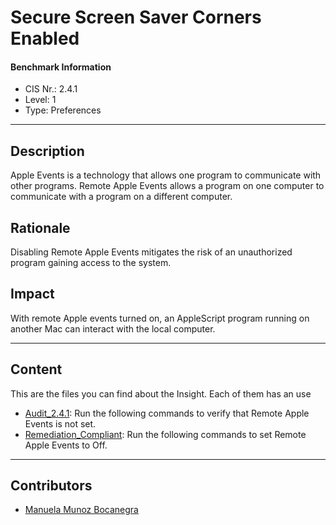 # Secure Screen Saver Corners Enabled
#### Benchmark Information
- CIS Nr.: 2.4.1
- Level: 1
- Type: Preferences
------------------------
## Description

Apple Events is a technology that allows one program to communicate with other programs. Remote Apple Events allows a program on one computer to communicate with a program on a different computer.

## Rationale

Disabling Remote Apple Events mitigates the risk of an unauthorized program gaining access to the system.

## Impact

With remote Apple events turned on, an AppleScript program running on another Mac can interact with the local computer.

---
## Content
This are the files you can find about the Insight. Each of them has an use 
* [Audit_2.4.1](https://github.com/apfelwerk/JamfProtectInsights/blob/main/PreferencesType/CIS_2.4.1_Remote%20Apple%20Events%20Disabled/Audit_2.4.1.sh): Run the following commands to verify that Remote Apple Events is not set.
* [Remediation_Compliant](https://github.com/apfelwerk/JamfProtectInsights/blob/main/PreferencesType/CIS_2.4.1_Remote%20Apple%20Events%20Disabled/Remediation_Compliant.sh): Run the following commands to set Remote Apple Events to Off.

------------------------------------------------------------------------------------------------------------------------------------------------------------------------------------------------------------------------------------------------------------------------------------------------------------------------------
## Contributors
* [Manuela Munoz Bocanegra](https://github.com/manuelamunoz)


